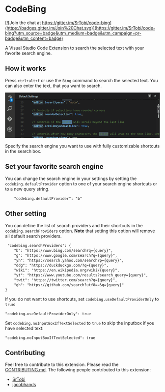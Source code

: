 # CodeBing

[![Join the chat at https://gitter.im/SrTobi/code-bing](https://badges.gitter.im/Join%20Chat.svg)](https://gitter.im/SrTobi/code-bing?utm_source=badge&utm_medium=badge&utm_campaign=pr-badge&utm_content=badge)

A Visual Studio Code Extension to search the selected text with your favorite search engine.

## How it works

Press `ctrl+alt+f` or use the `Bing` command to search the selected text.
You can also enter the text, that you want to search.

![Preview](/images/preview.gif?raw=true)

Specify the search engine you want to use with fully customizable shortcuts in the search box.

## Set your favorite search engine

You can change the search engine in your settings by setting the `codebing.defaultProvider` option to one of your search engine shortcuts or to a new query string.

```
	"codebing.defaultProvider": "b"
```

## Other setting

You can define the list of search providers and their shortcuts in the `codebing.searchProviders` option.
__Note__ that setting this option will remove all default search providers.

```
 "codebing.searchProviders": {
	"b": "https://www.bing.com/search?q={query}",
	"g": "https://www.google.com/search?q={query}",
	"yh": "https://search.yahoo.com/search?p={query}",
	"ddg": "https://duckduckgo.com/?q={query}",
	"wiki": "https://en.wikipedia.org/wiki/{query}",
	"yt": "https://www.youtube.com/results?search_query={query}",
	"twit": "https://twitter.com/search?q={query}",
	"gh": "https://github.com/search?utf8=✓&q={query}"
}
```

If you do not want to use shortcuts, set `codebing.useDefaultProviderOnly` to `true`:

```
"codebing.useDefaultProviderOnly": true
```

Set `codebing.noInputBoxIfTextSelected` to `true` to skip the inputbox if you have selected text:

```
"codebing.noInputBoxIfTextSelected": true
```

## Contributing

Feel free to contribute to this extension. Please read the [CONTRIBUTING.md](/CONTRIBUTING.md). The following people contributed to this extension:

- [SrTobi](https://github.com/SrTobi)
- [jacobhands](https://github.com/jacobhands)
